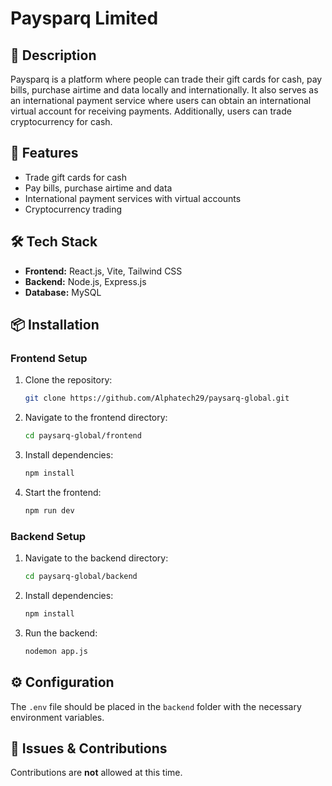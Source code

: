 # Paysparq Limited

## 📌 Description
Paysparq is a platform where people can trade their gift cards for cash, pay bills, purchase airtime and data locally and internationally. It also serves as an international payment service where users can obtain an international virtual account for receiving payments. Additionally, users can trade cryptocurrency for cash.

## 🚀 Features
- Trade gift cards for cash
- Pay bills, purchase airtime and data
- International payment services with virtual accounts
- Cryptocurrency trading

## 🛠 Tech Stack
- **Frontend:** React.js, Vite, Tailwind CSS
- **Backend:** Node.js, Express.js
- **Database:** MySQL

## 📦 Installation

### Frontend Setup
1. Clone the repository:
   ```sh
   git clone https://github.com/Alphatech29/paysarq-global.git
   ```
2. Navigate to the frontend directory:
   ```sh
   cd paysarq-global/frontend
   ```
3. Install dependencies:
   ```sh
   npm install
   ```
4. Start the frontend:
   ```sh
   npm run dev
   ```

### Backend Setup
1. Navigate to the backend directory:
   ```sh
   cd paysarq-global/backend
   ```
2. Install dependencies:
   ```sh
   npm install
   ```
3. Run the backend:
   ```sh
   nodemon app.js
   ```

## ⚙️ Configuration
The `.env` file should be placed in the `backend` folder with the necessary environment variables.

## 🐛 Issues & Contributions
Contributions are **not** allowed at this time.


